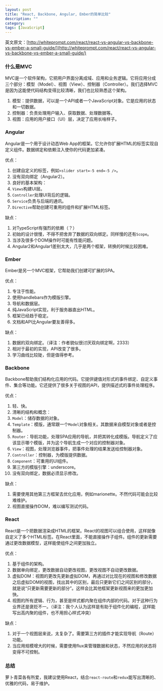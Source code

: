 ```yaml
---
layout: post
title: "React, Backbone, Angular, Ember的简单比较"
description: ""
category: 
tags: [JavaScript]
---
```


英文原文：[http://whiteprompt.com/react/react-vs-angular-vs-backbone-vs-ember-a-small-guide/](http://whiteprompt.com/react/react-vs-angular-vs-backbone-vs-ember-a-small-guide/)

### 什么是MVC

MVC是一个软件架构，它把用户界面分离成域、应用和业务逻辑。它将应用分成三个部分：模型（Model）、视图（View）、控制器（Controller）。我们选择MVC是因为这能使代码结构变得比较清晰，我们也比较熟悉这个架构。

1. 模型：提供数据，可以是一个API或者一个JavaScript对象。它是应用的状态和一切数据。
2. 控制器：负责处理用户输入、获取数据、处理数据等。
3. 视图：应用的用户接口（UI）层，决定了应用长啥样子。

### Angular

Angular是一个用于设计动态Web App的框架。它允许你扩展HTML的标签实现自定义组件。数据绑定和依赖注入使你的代码更加紧凑。

优点：

1. 创建自定义的标签，例如`<slider start=-5 end=-5 />`。
2. 没有双向绑定（Angular2）。
3. 良好的基本架构：
  1. `Views`构建UI层。
  2. `Controller`处理UI背后的逻辑。
  3. `Service`负责与后端的通讯。
  4. `Directive`帮助创建可重用的组件和扩展HTML标签。

缺点：

1. 对TypeScript有强烈的依赖（？）
2. 初始的设计很慢，不得不把舍弃了数据的双向绑定。同样慢的还有`Scope`。
3. 当涉及很多个DOM操作时可能有性能问题。
4. Angular2和Angular1差别太大，几乎是两个框架，转换的时候比较困难。

### Ember

Ember是另一个MVC框架，它帮助我们创建可扩展的SPA。

优点：

1. 专注于性能。
2. 使用handlebars作为模版引擎。
3. 导航和数据层。
4. 纯JavaScript实现，利于服务器直出HTML。
5. 框架已经趋于稳定。
6. 文档和API比Angular要友善得多。

缺点：

1. 数据的双向绑定。（译注：作者貌似很讨厌双向绑定啊，2333）
2. 相对于最初的实现，API改变了很多。
3. 学习曲线比较陡，但是值得参考。

### Backbone

Backbone帮助我们结构化应用的代码。它提供键值对形式的事件绑定、自定义事件、集合等功能。它还提供了很多关于视图的API，提供描述式的事件处理程序。

优点：

1. 轻、快。
2. 清晰的结构和概念：
  1. `Model`：储存数据的对象。
  2. `Template`：模版，通常跟一个`Model`对象相关。其数据来自模型对象或者是控制器。
  3. `Router`：导航功能，处理SPA应用的导航，并把其转化成模版。导航定义了应该显示哪个模版，并为这个导航生成一个对应的控制器对象。
  4. `View`：视图，处理浏览器事件，把事件处理的结果发送给控制器对象。
  5. `Controller`：控制器，为模版提供数据。
  6. `Component`：可重用的UI组件。
3. 第三方的模版引擎：underscore。
4. 没有双向绑定，数据必须显示修改。

缺点：

1. 需要使用其他第三方框架去优化应用，例如marionette。不然代码可能会比较难维护。
2. 视图直接操作DOM，难以编写测试代码。

### React

React是一个把数据渲染成HTML的框架。React的视图可以组合使用，这样就像自定义了多个HTML标签。在React里面，不能直接操作子组件。组件的更新需要通过更改数据模型，这样能使组件之间更加独立。

优点：

1. 基于组件的架构。
2. 数据单向绑定，更改数据自动更改视图，更改视图不自动更改数据。
3. 虚拟DOM：视图的更改先更新虚拟DOM，再通过对比现在的视图和修改数据之后虚拟DOM的视图，找出其中的区别，最后只更新它们之间区别的部分，就是说“只更新需要更新的部分”。这样会比其他框架更新视图来的更加更加快。
4. 视图的所有逻辑、行为，甚至是样式都内聚在组件内部的代码。对于这种行为业界还是褒贬不一。（译注：我个人认为这样是有助于组件化的编程，这样能写出高内聚的组件，也不用担心样式冲突）

缺点：

1. 对于一个视图层来说，太复杂了。需要第三方的插件才能实现导航（Route）功能。
2. 当应用规模增大的时候，需要使用flux来管理数据和状态，不然应用的状态将变得不可控制。

### 总结

萝卜青菜各有所爱，我建议使用React，结合`react-route`和`redux`能写出清晰的、优雅的代码，易于维护。
